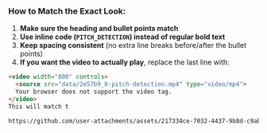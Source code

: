 
### How to Match the Exact Look:  
1. **Make sure the heading and bullet points match**  
2. **Use inline code (`PITCH_DETECTION`) instead of regular bold text**  
3. **Keep spacing consistent** (no extra line breaks before/after the bullet points)  
4. **If you want the video to actually play**, replace the last line with:  

```md
<video width="800" controls>
  <source src="data/2e57b9_0-pitch-detection.mp4" type="video/mp4">
  Your browser does not support the video tag.
</video>
This will match t

https://github.com/user-attachments/assets/217334ce-7032-4437-9b8d-c9ab14b0c0b4
